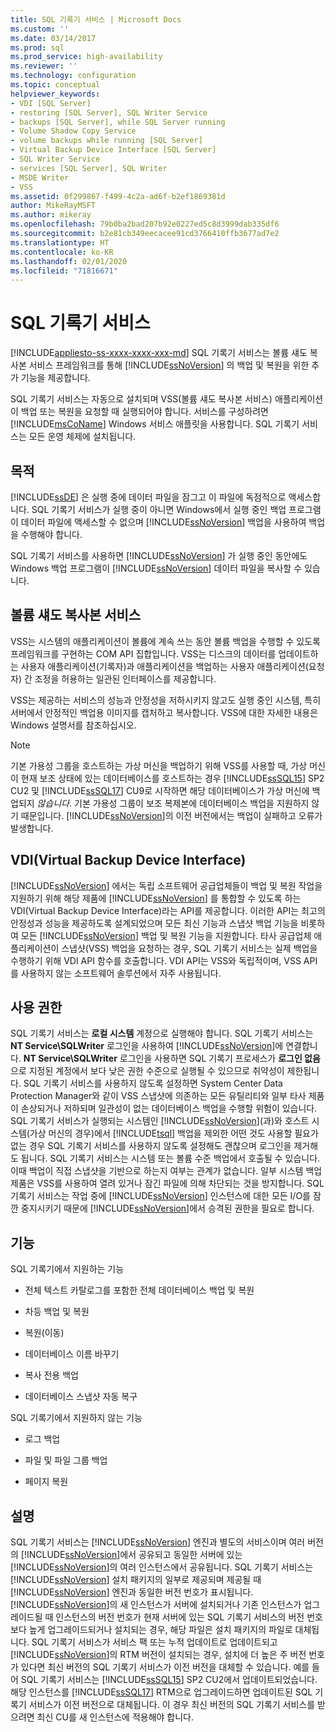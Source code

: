 ```yaml
---
title: SQL 기록기 서비스 | Microsoft Docs
ms.custom: ''
ms.date: 03/14/2017
ms.prod: sql
ms.prod_service: high-availability
ms.reviewer: ''
ms.technology: configuration
ms.topic: conceptual
helpviewer_keywords:
- VDI [SQL Server]
- restoring [SQL Server], SQL Writer Service
- backups [SQL Server], while SQL Server running
- Volume Shadow Copy Service
- volume backups while running [SQL Server]
- Virtual Backup Device Interface [SQL Server]
- SQL Writer Service
- services [SQL Server], SQL Writer
- MSDE Writer
- VSS
ms.assetid: 0f299867-f499-4c2a-ad6f-b2ef1869381d
author: MikeRayMSFT
ms.author: mikeray
ms.openlocfilehash: 79b0ba2bad207b92e0227ed5c8d3999dab335df6
ms.sourcegitcommit: b2e81cb349eecacee91cd3766410ffb3677ad7e2
ms.translationtype: HT
ms.contentlocale: ko-KR
ms.lasthandoff: 02/01/2020
ms.locfileid: "71816671"
---
```

# <a name="sql-writer-service"></a>SQL 기록기 서비스
[!INCLUDE[appliesto-ss-xxxx-xxxx-xxx-md](../../includes/appliesto-ss-xxxx-xxxx-xxx-md.md)]
  SQL 기록기 서비스는 볼륨 섀도 복사본 서비스 프레임워크를 통해 [!INCLUDE[ssNoVersion](../../includes/ssnoversion-md.md)] 의 백업 및 복원을 위한 추가 기능을 제공합니다.  
  
 SQL 기록기 서비스는 자동으로 설치되며 VSS(볼륨 섀도 복사본 서비스) 애플리케이션이 백업 또는 복원을 요청할 때 실행되어야 합니다. 서비스를 구성하려면 [!INCLUDE[msCoName](../../includes/msconame-md.md)] Windows 서비스 애플릿을 사용합니다. SQL 기록기 서비스는 모든 운영 체제에 설치됩니다.  
  
## <a name="purpose"></a>목적  
 [!INCLUDE[ssDE](../../includes/ssde-md.md)] 은 실행 중에 데이터 파일을 잠그고 이 파일에 독점적으로 액세스합니다. SQL 기록기 서비스가 실행 중이 아니면 Windows에서 실행 중인 백업 프로그램이 데이터 파일에 액세스할 수 없으며 [!INCLUDE[ssNoVersion](../../includes/ssnoversion-md.md)] 백업을 사용하여 백업을 수행해야 합니다.  
  
 SQL 기록기 서비스를 사용하면 [!INCLUDE[ssNoVersion](../../includes/ssnoversion-md.md)] 가 실행 중인 동안에도 Windows 백업 프로그램이 [!INCLUDE[ssNoVersion](../../includes/ssnoversion-md.md)] 데이터 파일을 복사할 수 있습니다.  
  
## <a name="volume-shadow-copy-service"></a>볼륨 섀도 복사본 서비스  
 VSS는 시스템의 애플리케이션이 볼륨에 계속 쓰는 동안 볼륨 백업을 수행할 수 있도록 프레임워크를 구현하는 COM API 집합입니다. VSS는 디스크의 데이터를 업데이트하는 사용자 애플리케이션(기록자)과 애플리케이션을 백업하는 사용자 애플리케이션(요청자) 간 조정을 허용하는 일관된 인터페이스를 제공합니다.  
  
 VSS는 제공하는 서비스의 성능과 안정성을 저하시키지 않고도 실행 중인 시스템, 특히 서버에서 안정적인 백업용 이미지를 캡처하고 복사합니다. VSS에 대한 자세한 내용은 Windows 설명서를 참조하십시오.  

> [!NOTE]
> 기본 가용성 그룹을 호스트하는 가상 머신을 백업하기 위해 VSS를 사용할 때, 가상 머신이 현재 보조 상태에 있는 데이터베이스를 호스트하는 경우 [!INCLUDE[ssSQL15](../../includes/sssql15-md.md)] SP2 CU2 및 [!INCLUDE[ssSQL17](../../includes/sssql17-md.md)] CU9로 시작하면 해당 데이터베이스가 가상 머신에 백업되지 *않습니다*.  기본 가용성 그룹이 보조 복제본에 데이터베이스 백업을 지원하지 않기 때문입니다.  [!INCLUDE[ssNoVersion](../../includes/ssnoversion-md.md)]의 이전 버전에서는 백업이 실패하고 오류가 발생합니다.
  
## <a name="virtual-backup-device-interface-vdi"></a>VDI(Virtual Backup Device Interface)  
 [!INCLUDE[ssNoVersion](../../includes/ssnoversion-md.md)] 에서는 독립 소프트웨어 공급업체들이 백업 및 복원 작업을 지원하기 위해 해당 제품에 [!INCLUDE[ssNoVersion](../../includes/ssnoversion-md.md)] 를 통합할 수 있도록 하는 VDI(Virtual Backup Device Interface)라는 API를 제공합니다. 이러한 API는 최고의 안정성과 성능을 제공하도록 설계되었으며 모든 최신 기능과 스냅샷 백업 기능을 비롯하여 모든 [!INCLUDE[ssNoVersion](../../includes/ssnoversion-md.md)] 백업 및 복원 기능을 지원합니다. 타사 공급업체 애플리케이션이 스냅샷(VSS) 백업을 요청하는 경우, SQL 기록기 서비스는 실제 백업을 수행하기 위해 VDI API 함수를 호출합니다. VDI API는 VSS와 독립적이며, VSS API를 사용하지 않는 소프트웨어 솔루션에서 자주 사용됩니다.
  
## <a name="permissions"></a>사용 권한  
 SQL 기록기 서비스는 **로컬 시스템** 계정으로 실행해야 합니다. SQL 기록기 서비스는 **NT Service\SQLWriter** 로그인을 사용하여 [!INCLUDE[ssNoVersion](../../includes/ssnoversion-md.md)]에 연결합니다. **NT Service\SQLWriter** 로그인을 사용하면 SQL 기록기 프로세스가 **로그인 없음**으로 지정된 계정에서 보다 낮은 권한 수준으로 실행될 수 있으므로 취약성이 제한됩니다. SQL 기록기 서비스를 사용하지 않도록 설정하면 System Center Data Protection Manager와 같이 VSS 스냅샷에 의존하는 모든 유틸리티와 일부 타사 제품이 손상되거나 저하되며 일관성이 없는 데이터베이스 백업을 수행할 위험이 있습니다. SQL 기록기 서비스가 실행되는 시스템인 [!INCLUDE[ssNoVersion](../../includes/ssnoversion-md.md)](과)와 호스트 시스템(가상 머신의 경우)에서 [!INCLUDE[tsql](../../includes/tsql-md.md)] 백업을 제외한 어떤 것도 사용할 필요가 없는 경우 SQL 기록기 서비스를 사용하지 않도록 설정해도 괜찮으며 로그인을 제거해도 됩니다.  SQL 기록기 서비스는 시스템 또는 볼륨 수준 백업에서 호출될 수 있습니다. 이때 백업이 직접 스냅샷을 기반으로 하는지 여부는 관계가 없습니다. 일부 시스템 백업 제품은 VSS를 사용하여 열려 있거나 잠긴 파일에 의해 차단되는 것을 방지합니다. SQL 기록기 서비스는 작업 중에 [!INCLUDE[ssNoVersion](../../includes/ssnoversion-md.md)] 인스턴스에 대한 모든 I/O를 잠깐 중지시키기 때문에 [!INCLUDE[ssNoVersion](../../includes/ssnoversion-md.md)]에서 승격된 권한을 필요로 합니다.  
  
## <a name="features"></a>기능  
 SQL 기록기에서 지원하는 기능  
  
-   전체 텍스트 카탈로그를 포함한 전체 데이터베이스 백업 및 복원  
  
-   차등 백업 및 복원  
  
-   복원(이동)  
  
-   데이터베이스 이름 바꾸기  
  
-   복사 전용 백업  
  
-   데이터베이스 스냅샷 자동 복구  
  
 SQL 기록기에서 지원하지 않는 기능  
  
-   로그 백업  
  
-   파일 및 파일 그룹 백업  
  
-   페이지 복원  
  
## <a name="remarks"></a>설명
SQL 기록기 서비스는 [!INCLUDE[ssNoVersion](../../includes/ssnoversion-md.md)] 엔진과 별도의 서비스이며 여러 버전의 [!INCLUDE[ssNoVersion](../../includes/ssnoversion-md.md)]에서 공유되고 동일한 서버에 있는 [!INCLUDE[ssNoVersion](../../includes/ssnoversion-md.md)]의 여러 인스턴스에서 공유됩니다.  SQL 기록기 서비스는 [!INCLUDE[ssNoVersion](../../includes/ssnoversion-md.md)] 설치 패키지의 일부로 제공되며 제공될 때 [!INCLUDE[ssNoVersion](../../includes/ssnoversion-md.md)] 엔진과 동일한 버전 번호가 표시됩니다.  [!INCLUDE[ssNoVersion](../../includes/ssnoversion-md.md)]의 새 인스턴스가 서버에 설치되거나 기존 인스턴스가 업그레이드될 때 인스턴스의 버전 번호가 현재 서버에 있는 SQL 기록기 서비스의 버전 번호보다 높게 업그레이드되거나 설치되는 경우, 해당 파일은 설치 패키지의 파일로 대체됩니다.  SQL 기록기 서비스가 서비스 팩 또는 누적 업데이트로 업데이트되고 [!INCLUDE[ssNoVersion](../../includes/ssnoversion-md.md)]의 RTM 버전이 설치되는 경우, 설치에 더 높은 주 버전 번호가 있다면 최신 버전의 SQL 기록기 서비스가 이전 버전을 대체할 수 있습니다.  예를 들어 SQL 기록기 서비스는 [!INCLUDE[ssSQL15](../../includes/sssql15-md.md)] SP2 CU2에서 업데이트되었습니다.  해당 인스턴스를 [!INCLUDE[ssSQL17](../../includes/sssql17-md.md)] RTM으로 업그레이드하면 업데이트된 SQL 기록기 서비스가 이전 버전으로 대체됩니다.  이 경우 최신 버전의 SQL 기록기 서비스를 받으려면 최신 CU를 새 인스턴스에 적용해야 합니다.

